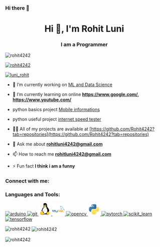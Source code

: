 ### Hi there 👋<h1 align="center">Hi 👋, I'm Rohit Luni</h1>
<h3 align="center">I am a Programmer</h3>

<p align="left"> <img src="https://komarev.com/ghpvc/?username=rohit4242&label=Profile%20views&color=0e75b6&style=flat" alt="rohit4242" /> </p>

<p align="left"> <a href="https://github.com/ryo-ma/github-profile-trophy"><img src="https://github-profile-trophy.vercel.app/?username=rohit4242" alt="rohit4242" /></a> </p>

<p align="left"> <a href="https://twitter.com/luni_rohit" target="blank"><img src="https://img.shields.io/twitter/follow/luni_rohit?logo=twitter&style=for-the-badge" alt="luni_rohit" /></a> </p>

- 🔭 I’m currently working on [ML and Data Science](https://github.com/Rohit4242)

- 🌱 I’m currently learning on online **https://www.google.com/, https://www.youtube.com/**

- python basics project [Mobile informations](https://github.com/rohit4242/BasicsProject/tree/main/Mobileinformations)

- python useful project [internet speed tester](https://github.com/rohit4242/BasicsProject/tree/main/speedtest)

- 👨‍💻 All of my projects are available at [https://github.com/Rohit4242?tab=repositories](https://github.com/Rohit4242?tab=repositories)

- 💬 Ask me about **rohitluni4242@gmail.com**

- 📫 How to reach me **rohitluni4242@gmail.com**

- ⚡ Fun fact **I think i am a funny**

<h3 align="left">Connect with me:</h3>
<p align="left">

<h3 align="left">Languages and Tools:</h3>
<p align="left"> <a href="https://www.arduino.cc/" target="_blank"> <img src="https://cdn.worldvectorlogo.com/logos/arduino-1.svg" alt="arduino" width="40" height="40"/> </a> <a href="https://git-scm.com/" target="_blank"> <img src="https://www.vectorlogo.zone/logos/git-scm/git-scm-icon.svg" alt="git" width="40" height="40"/> </a> <a href="https://www.linux.org/" target="_blank"> <img src="https://raw.githubusercontent.com/devicons/devicon/master/icons/linux/linux-original.svg" alt="linux" width="40" height="40"/> </a> <a href="https://www.mysql.com/" target="_blank"> <img src="https://raw.githubusercontent.com/devicons/devicon/master/icons/mysql/mysql-original-wordmark.svg" alt="mysql" width="40" height="40"/> </a> <a href="https://opencv.org/" target="_blank"> <img src="https://www.vectorlogo.zone/logos/opencv/opencv-icon.svg" alt="opencv" width="40" height="40"/> </a> <a href="https://www.python.org" target="_blank"> <img src="https://raw.githubusercontent.com/devicons/devicon/master/icons/python/python-original.svg" alt="python" width="40" height="40"/> </a> <a href="https://pytorch.org/" target="_blank"> <img src="https://www.vectorlogo.zone/logos/pytorch/pytorch-icon.svg" alt="pytorch" width="40" height="40"/> </a> <a href="https://scikit-learn.org/" target="_blank"> <img src="https://upload.wikimedia.org/wikipedia/commons/0/05/Scikit_learn_logo_small.svg" alt="scikit_learn" width="40" height="40"/> </a> <a href="https://www.tensorflow.org" target="_blank"> <img src="https://www.vectorlogo.zone/logos/tensorflow/tensorflow-icon.svg" alt="tensorflow" width="40" height="40"/> </a> </p>

<p><img align="left" src="https://github-readme-stats.vercel.app/api/top-langs?username=rohit4242&show_icons=true&locale=en&layout=compact" alt="rohit4242" /></p>

<p>&nbsp;<img align="center" src="https://github-readme-stats.vercel.app/api?username=rohit4242&show_icons=true&locale=en" alt="rohit4242" /></p>

<p><img align="center" src="https://github-readme-streak-stats.herokuapp.com/?user=rohit4242&" alt="rohit4242" /></p>
